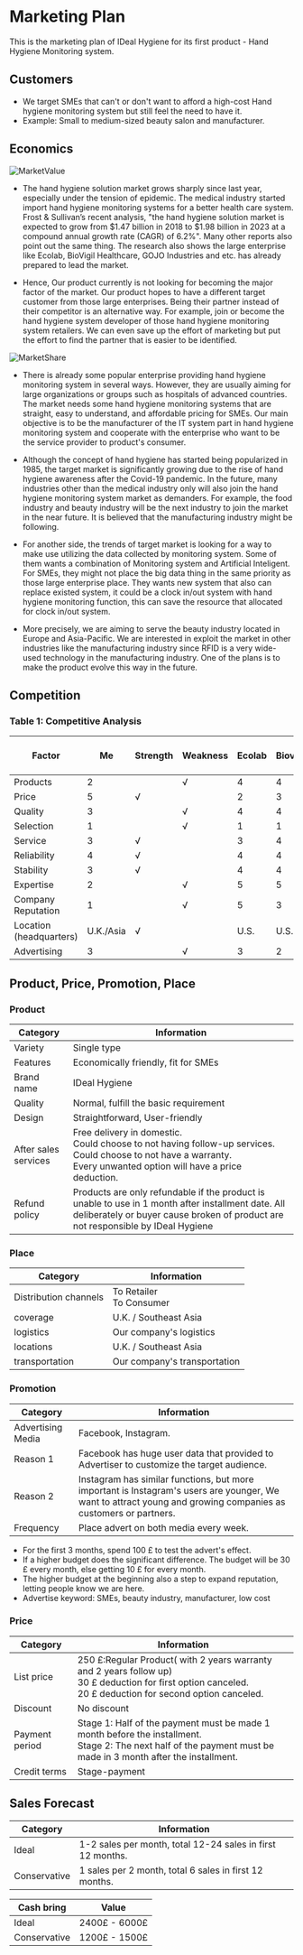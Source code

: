 # Marketing Plan

This is the marketing plan of IDeal Hygiene for its first product - Hand Hygiene Monitoring system.

## Customers

* We target SMEs that can't or don't want to afford a high-cost Hand hygiene monitoring system but still feel the need to have it.
* Example: Small to medium-sized beauty salon and manufacturer.

## Economics

![MarketValue](https://cseegit.essex.ac.uk/2020_ce299/ce299_team06/-/raw/master/Final_Product/images/market_value.png)
* The hand hygiene solution market grows sharply since last year, especially under the tension of epidemic. 
The medical industry started import hand hygiene monitoring systems for a better health care system. 
Frost & Sullivan’s recent analysis, "the hand hygiene solution market is expected to grow from $1.47 
billion in 2018 to $1.98 billion in 2023 at a compound annual growth rate (CAGR) of 6.2%". 
Many other reports also point out the same thing. The research also shows the large enterprise like Ecolab, 
BioVigil Healthcare, GOJO Industries and etc. has already prepared to lead the market.

* Hence, Our product currently is not looking for becoming the major factor of the market. Our product hopes to have
a different target customer from those large enterprises. Being their partner instead of their competitor is an 
alternative way. For example, join or become the hand hygiene system developer of those hand hygiene monitoring 
system retailers. We can even save up the effort of marketing but put the effort to find the partner that is easier 
to be identified.

![MarketShare](https://cseegit.essex.ac.uk/2020_ce299/ce299_team06/-/raw/master/Final_Product/images/geography_market_share.png)

* There is already some popular enterprise providing hand hygiene monitoring system in several ways. However, 
they are usually aiming for large organizations or groups such as hospitals of advanced countries. The market needs 
some hand hygiene monitoring systems that are straight, easy to understand, and affordable pricing for SMEs. 
Our main objective is to be the manufacturer of the IT system part in hand hygiene monitoring system and cooperate 
with the enterprise who want to be the service provider to product's consumer.   

* Although the concept of hand hygiene has started being popularized in 1985, the target market is significantly 
growing due to the rise of hand hygiene awareness after the Covid-19 pandemic. In the future, many industries
other than the medical industry only will also join the hand hygiene monitoring system market as demanders. 
For example, the food industry and beauty industry will be the next industry to join the market in the near 
future. It is believed that the manufacturing industry might be following.

* For another side, the trends of target market is looking for a way to make use utilizing the data collected 
by monitoring system. Some of them wants a combination of Monitoring system and Artificial Inteligent. 
For SMEs, they might not place the big data thing in the same priority as those large enterprise place. 
They wants new system that also can replace existed system, it could be a clock in/out system with hand
hygiene monitoring function, this can save the resource that allocated for clock in/out system.

* More precisely, we are aiming to serve the beauty industry located in Europe and Asia-Pacific. We are 
interested in exploit the market in other industries like the manufacturing industry since RFID is a very 
wide-used technology in the manufacturing industry. One of the plans is to make the product evolve this way 
in the future.

## Competition

### Table 1: Competitive Analysis

| Factor                  | Me        | Strength | Weakness | Ecolab | Biovigil | Importance to Customer |
|-------------------------|-----------|----------|----------|--------|----------|------------------------|
| Products                | 2         |          |  √       | 4      | 4        | 3                      |
| Price                   | 5         | √        |          | 2      | 3        | 4                      |
| Quality                 | 3         |          | √        | 4      | 4        | 3                      |
| Selection               | 1         |          | √        | 1      | 1        | 3                      |
| Service                 | 3         | √        |          | 3      | 4        | 5                      |
| Reliability             | 4         | √        |          | 4      | 4        | 5                      |
| Stability               | 3         | √        |          | 4      | 4        | 5                      |
| Expertise               | 2         |          | √        | 5      | 5        | 3                      |
| Company Reputation      | 1         |          | √        | 5      | 3        | 3                      |
| Location (headquarters) | U.K./Asia | √        |          | U.S.   | U.S.     | Europe / Asia          |
| Advertising             | 3         |          | √        | 3      | 2        | 2                      |				


## Product, Price, Promotion, Place

### Product

| Category             | Information                                                                                                                                                                       |
|----------------------|-----------------------------------------------------------------------------------------------------------------------------------------------------------------------------------|
| Variety              | Single type                                                                                                                                                                       |
| Features             | Economically friendly, fit for SMEs                                                                                                                                               |
| Brand name           | IDeal Hygiene                                                                                                                                                                     |
| Quality              | Normal, fulfill the basic requirement                                                                                                                                             |
| Design               | Straightforward, User-friendly                                                                                                                                                    |
| After sales services | Free delivery in domestic.</br> Could choose to not having follow-up services.</br> Could choose to not have a warranty.</br> Every unwanted option will have a price deduction.  |
| Refund policy        | Products are only refundable if the product is unable to use in 1 month after installment date. All deliberately or buyer cause broken of product are not responsible by IDeal Hygiene| 

### Place

| Category              | Information                  |
|-----------------------|------------------------------|
| Distribution channels | To Retailer</br> To Consumer |
| coverage              | U.K. / Southeast Asia        |
| logistics             | Our company's logistics      |
| locations             | U.K. / Southeast Asia        |
| transportation        | Our company's transportation |

### Promotion

| Category          | Information                                                                                                                                                    |
|-------------------|----------------------------------------------------------------------------------------------------------------------------------------------------------------|
| Advertising Media | Facebook, Instagram.                                                                                                                                           |
| Reason 1          | Facebook has huge user data that provided to Advertiser to customize the target audience.                                                                      |
| Reason 2          | Instagram has similar functions, but more important is Instagram's users are younger, We want to attract young and growing companies as customers or partners. |
| Frequency         | Place advert on both media every week.                                                                                                                         |
* For the first 3 months, spend 100 £ to test the advert's effect.
* If a higher budget does the significant difference. The budget will be 30 £ every month, else getting 10 £ for every month.
* The higher budget at the beginning also a step to expand reputation, letting people know we are here.
* Advertise keyword: SMEs, beauty industry, manufacturer, low cost

### Price

| Category       | Information                                                                                                                                                           |
|----------------|-----------------------------------------------------------------------------------------------------------------------------------------------------------------------|
| List price     | 250 £:Regular Product( with 2 years warranty and 2 years follow up)</br> 30 £ deduction for first option canceled.</br> 20 £ deduction for second option canceled.    |
| Discount       | No discount                                                                                                                                                           |
| Payment period | Stage 1: Half of the payment must be made 1 month before the installment. </br>  Stage 2: The next half of the payment must be made in 3 month after the installment. |
| Credit terms   | Stage-payment                                                                                                                                                         |


## Sales Forecast

| Category     | Information                                                |
|--------------|------------------------------------------------------------|
| Ideal        | 1-2 sales per month, total 12-24 sales in first 12 months. |
| Conservative | 1 sales per 2 month, total 6 sales in first 12 months.     |


| Cash bring   | Value         |
|--------------|---------------|
| Ideal        | 2400£ - 6000£ |
| Conservative | 1200£ - 1500£ |

